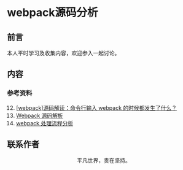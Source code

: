 # webpack源码分析

## 前言

本人平时学习及收集内容，欢迎参入一起讨论。

## 内容

### 参考资料

12. [[webpack]源码解读：命令行输入 webpack 的时候都发生了什么？](https://github.com/DDFE/DDFE-blog/issues/12)
13. [Webpack 源码解析](https://github.com/lihongxun945/diving-into-webpack)
14. [webpack 处理流程分析](https://mp.weixin.qq.com/s/1BH90Nn6rfcOfywGpvWwhA)

## 联系作者

<div align="center">
    <p>
        平凡世界，贵在坚持。
    </p>
    <img :src="$withBase('/about/contact.png')" />
</div>